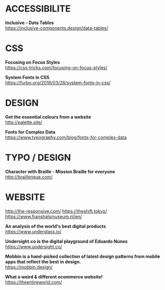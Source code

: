 # ACCESSIBILITE

**Inclusive - Data Tables**  
https://inclusive-components.design/data-tables/



# CSS

**Focusing on Focus Styles**  
https://css-tricks.com/focusing-on-focus-styles/

**System Fonts in CSS**  
https://furbo.org/2018/03/28/system-fonts-in-css/



# DESIGN

**Get the essential colours from a website**  
http://palette.site/

**Fonts for Complex Data**  
https://www.typography.com/blog/fonts-for-complex-data

# TYPO / DESIGN

**Character with Braille - Mission Braille for everyone**  
http://brailleneue.com/



# WEBSITE 

http://the-responsive.com/
https://theshift.tokyo/
https://www.franshalsmuseum.nl/en/

**An analysis of the world's best digital products**  
https://www.underglass.io/  

**Undersight.co is the digital playground of Eduardo Nunes**  
https://www.undersight.co/

**Mobbin is a hand-picked collection of latest design patterns from mobile apps that reflect the best in design.**  
https://mobbin.design/

**What a weird & different ecommerce website!**  
https://theentireworld.com/

